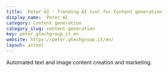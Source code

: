 ```yaml
---
title:  Peter AI - Trending AI tool for Content generation
display_name:  Peter AI
category: Content generation
category_slug: content-generation
key: peter_gtechgroup_it_en
website: https://peter.gtechgroup.it/en/
layout: aitool
---
```


Automated text and image content creation and marketing.
